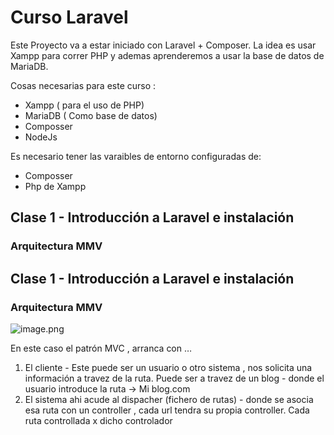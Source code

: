 # Curso Laravel

Este Proyecto va a estar iniciado con Laravel + Composer. La idea es usar Xampp para correr PHP y ademas aprenderemos a usar la base de datos de MariaDB.

Cosas necesarias para este curso : 

- Xampp ( para el uso de PHP)
- MariaDB ( Como base de datos)
- Composser
- NodeJs

Es necesario tener las varaibles de entorno configuradas de:

- Composser
- Php de Xampp

## Clase 1 - Introducción a Laravel e instalación

### Arquitectura MMV

## Clase 1 - Introducción a Laravel e instalación

### Arquitectura MMV

![image.png](attachment:3b2e6845-9109-4fa6-8843-17da55edf1d8:image.png)

En este caso el patrón MVC , arranca con …

1. El cliente - Este puede ser un usuario o otro sistema , nos solicita una información a travez de la ruta. Puede ser a travez de un blog - donde el usuario introduce la ruta → Mi blog.com 
2. El sistema ahi acude al dispacher (fichero de rutas) - donde se asocia esa ruta con un controller , cada url tendra su propia controller. Cada ruta controllada x dicho controlador
